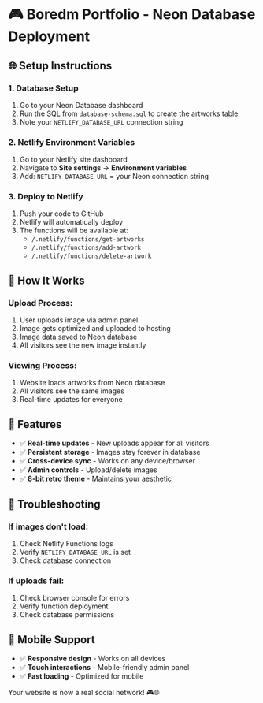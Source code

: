 # 🎮 Boredm Portfolio - Neon Database Deployment

## 🌐 Setup Instructions

### 1. **Database Setup**
1. Go to your Neon Database dashboard
2. Run the SQL from `database-schema.sql` to create the artworks table
3. Note your `NETLIFY_DATABASE_URL` connection string

### 2. **Netlify Environment Variables**
1. Go to your Netlify site dashboard
2. Navigate to **Site settings** → **Environment variables**
3. Add: `NETLIFY_DATABASE_URL` = your Neon connection string

### 3. **Deploy to Netlify**
1. Push your code to GitHub
2. Netlify will automatically deploy
3. The functions will be available at:
   - `/.netlify/functions/get-artworks`
   - `/.netlify/functions/add-artwork`
   - `/.netlify/functions/delete-artwork`

## 🎯 How It Works

### **Upload Process:**
1. User uploads image via admin panel
2. Image gets optimized and uploaded to hosting
3. Image data saved to Neon database
4. All visitors see the new image instantly

### **Viewing Process:**
1. Website loads artworks from Neon database
2. All visitors see the same images
3. Real-time updates for everyone

## 🚀 Features

- ✅ **Real-time updates** - New uploads appear for all visitors
- ✅ **Persistent storage** - Images stay forever in database
- ✅ **Cross-device sync** - Works on any device/browser
- ✅ **Admin controls** - Upload/delete images
- ✅ **8-bit retro theme** - Maintains your aesthetic

## 🔧 Troubleshooting

### **If images don't load:**
1. Check Netlify Functions logs
2. Verify `NETLIFY_DATABASE_URL` is set
3. Check database connection

### **If uploads fail:**
1. Check browser console for errors
2. Verify function deployment
3. Check database permissions

## 📱 Mobile Support

- ✅ **Responsive design** - Works on all devices
- ✅ **Touch interactions** - Mobile-friendly admin panel
- ✅ **Fast loading** - Optimized for mobile

Your website is now a real social network! 🎮🌐
